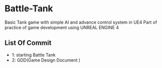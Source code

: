 # Battle-Tank
Basic Tank game with simple AI and advance control system in UE4 
Part of practice of game development using UNREAL ENGINE 4

  ## List Of Commit
  * 1: starting Battle Tank
  * 2: GDD(Game Design Document )
  
